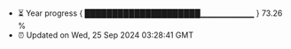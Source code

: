 - ⏳ Year progress { █████████████████████▁▁▁▁▁▁▁▁▁ } 73.26 %
- ⏰ Updated on Wed, 25 Sep 2024 03:28:41 GMT

